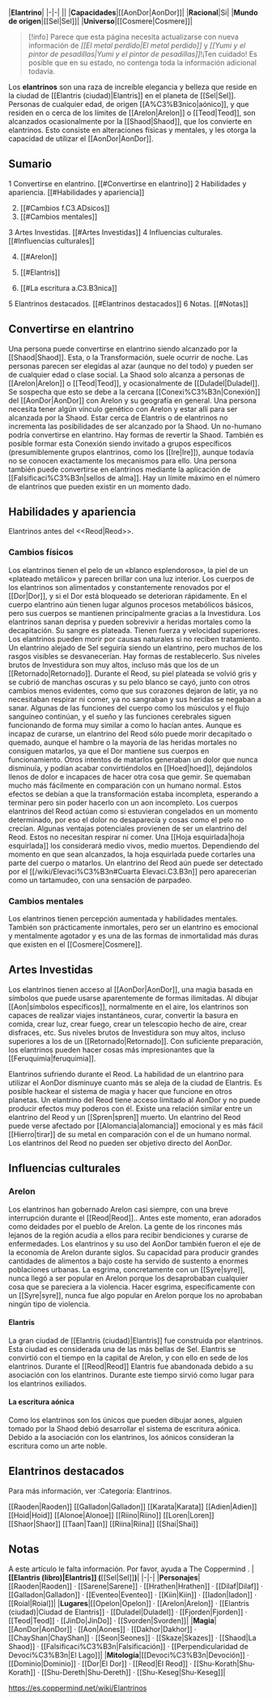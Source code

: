 

|**Elantrino**|
|-|-|
||
|**Capacidades**|[[AonDor\|AonDor]]|
|**Racional**|Si|
|**Mundo de origen**|[[Sel\|Sel]]|
|**Universo**|[[Cosmere\|Cosmere]]|

> [!info] Parece que esta página necesita actualizarse con nueva información de *[[El metal perdido\|El metal perdido]]* y *[[Yumi y el pintor de pesadillas\|Yumi y el pintor de pesadillas]]*!¡Ten cuidado! Es posible que en su estado, no contenga toda la información adicional todavía.

Los **elantrinos** son una raza de increíble elegancia y belleza que reside en la ciudad de [[Elantris (ciudad)\|Elantris]] en el planeta de [[Sel\|Sel]]. Personas de cualquier edad, de origen [[A%C3%B3nico\|aónico]], y que residen en o cerca de los límites de [[Arelon\|Arelon]] o [[Teod\|Teod]], son alcanzados ocasionalmente por la [[Shaod\|Shaod]], que los convierte en elantrinos. Esto consiste en alteraciones físicas y mentales, y les otorga la capacidad de utilizar el [[AonDor\|AonDor]].

## Sumario

1 Convertirse en elantrino. [[#Convertirse en elantrino]] 
2 Habilidades y apariencia. [[#Habilidades y apariencia]] 

2. [[#Cambios f.C3.ADsicos]] 
2. [[#Cambios mentales]] 


3 Artes Investidas. [[#Artes Investidas]] 
4 Influencias culturales. [[#Influencias culturales]] 

4. [[#Arelon]] 

4. [[#Elantris]] 
4. [[#La escritura a.C3.B3nica]] 




5 Elantrinos destacados. [[#Elantrinos destacados]] 
6 Notas. [[#Notas]] 


## Convertirse en elantrino
Una persona puede convertirse en elantrino siendo alcanzado por la [[Shaod\|Shaod]]. Esta, o la Transformación, suele ocurrir de noche. Las personas parecen ser elegidas al azar (aunque no del todo) y pueden ser de cualquier edad o clase social. La Shaod solo alcanza a personas de [[Arelon\|Arelon]] o [[Teod\|Teod]], y ocasionalmente de [[Duladel\|Duladel]]. Se sospecha que esto se debe a la cercana [[Conexi%C3%B3n\|Conexión]] del [[AonDor\|AonDor]] con Arelon y su geografía en general. Una persona necesita tener algún vínculo genético con Arelon y estar allí para ser alcanzada por la Shaod. Estar cerca de Elantris o de elantrinos no incrementa las posibilidades de ser alcanzado por la Shaod. Un no-humano podría convertirse en elantrino. Hay formas de revertir la Shaod.
También es posible formar esta Conexión siendo invitado a grupos específicos (presumiblemente grupos elantrinos, como los [[Ire\|Ire]]), aunque todavía no se conocen exactamente los mecanismos para ello. Una persona también puede convertirse en elantrinos mediante la aplicación de [[Falsificaci%C3%B3n\|sellos de alma]].
Hay un límite máximo en el número de elantrinos que pueden existir en un momento dado.

## Habilidades y apariencia
  Elantrinos antes del <<Reod\|Reod>>.
### Cambios físicos
Los elantrinos tienen el pelo de un «blanco esplendoroso», la piel de un «plateado metálico» y parecen brillar con una luz interior. Los cuerpos de los elantrinos son alimentados y constantemente renovados por el [[Dor\|Dor]], y si el Dor está bloqueado se deterioran rápidamente. En el cuerpo elantrino aún tienen lugar algunos procesos metabólicos básicos, pero sus cuerpos se mantienen principalmente gracias a la Investidura. Los elantrinos sanan deprisa y pueden sobrevivir a heridas mortales como la decapitación. Su sangre es plateada. Tienen fuerza y velocidad superiores. Los elantrinos pueden morir por causas naturales si no reciben tratamiento. Un elantrino alejado de Sel seguiría siendo un elantrino, pero muchos de los rasgos visibles se desvanecerían. Hay formas de restablecerlo. Sus niveles brutos de Investidura son muy altos, incluso más que los de un [[Retornado\|Retornado]].
Durante el Reod, su piel plateada se volvió gris y se cubrió de manchas oscuras y su pelo blanco se cayó, junto con otros cambios menos evidentes, como que sus corazones dejaron de latir, ya no necesitaban respirar ni comer, ya no sangraban y sus heridas se negaban a sanar. Algunas de las funciones del cuerpo como los músculos y el flujo sanguíneo continúan, y el sueño y las funciones cerebrales siguen funcionando de forma muy similar a como lo hacían antes. Aunque es incapaz de curarse, un elantrino del Reod sólo puede morir decapitado o quemado, aunque el hambre o la mayoría de las heridas mortales no consiguen matarlos, ya que el Dor mantiene sus cuerpos en funcionamiento. Otros intentos de matarlos generaban un dolor que nunca disminuía, y podían acabar convirtiéndolos en [[Hoed\|hoed]], dejándolos llenos de dolor e incapaces de hacer otra cosa que gemir. Se quemaban mucho más fácilmente en comparación con un humano normal. Estos efectos se debían a que la transformación estaba incompleta, esperando a terminar pero sin poder hacerlo con un aon incompleto. Los cuerpos elantrinos del Reod actúan como si estuvieran congelados en un momento determinado, por eso el dolor no desaparecía y cosas como el pelo no crecían.
Algunas ventajas potenciales provienen de ser un elantrino del Reod. Estos no necesitan respirar ni comer.  Una [[Hoja esquirlada\|hoja esquirlada]] los considerará medio vivos, medio muertos. Dependiendo del momento en que sean alcanzados, la hoja esquirlada puede cortarles una parte del cuerpo o matarlos. Un elantrino del Reod aún puede ser detectado por el [[/wiki/Elevaci%C3%B3n#Cuarta Elevaci.C3.B3n]] pero aparecerían como un tartamudeo, con una sensación de parpadeo.

### Cambios mentales
Los elantrinos tienen percepción aumentada y habilidades mentales. También son prácticamente inmortales, pero ser un elantrino es emocional y mentalmente agotador y es una de las formas de inmortalidad más duras que existen en el [[Cosmere\|Cosmere]].

## Artes Investidas
Los elantrinos tienen acceso al [[AonDor\|AonDor]], una magia basada en símbolos que puede usarse aparentemente de formas ilimitadas. Al dibujar [[Aon\|símbolos específicos]], normalmente en el aire, los elantrinos son capaces de realizar viajes instantáneos, curar, convertir la basura en comida, crear luz, crear fuego, crear un telescopio hecho de aire, crear disfraces, etc. Sus niveles brutos de Investidura son muy altos, incluso superiores a los de un [[Retornado\|Retornado]]. Con suficiente preparación, los elantrinos pueden hacer cosas más impresionantes que la [[Feruquimia\|feruquimia]].

  Elantrinos sufriendo durante el Reod.
La habilidad de un elantrino para utilizar el AonDor disminuye cuanto más se aleja de la ciudad de Elantris. Es posible hackear el sistema de magia y hacer que funcione en otros planetas.
Un elantrino del Reod tiene acceso limitado al AonDor y no puede producir efectos muy poderos con él. Existe una relación similar entre un elantrino del Reod y un [[Spren\|spren]] muerto. Un elantrino del Reod puede verse afectado por [[Alomancia\|alomancia]] emocional y es más fácil [[Hierro\|tirar]] de su metal en comparación con el de un humano normal. Los elantrinos del Reod no pueden ser objetivo directo del AonDor.

## Influencias culturales
### Arelon
Los elantrinos han gobernado Arelon casi siempre, con una breve interrupción durante el [[Reod\|Reod]].. Antes este momento, eran adorados como deidades por el pueblo de Arelon. La gente de los rincones más lejanos de la región acudía a ellos para recibir bendiciones y curarse de enfermedades. Los elantrinos y su uso del AonDor también fueron el eje de la economía de Arelon durante siglos. Su capacidad para producir grandes cantidades de alimentos a bajo coste ha servido de sustento a enormes poblaciones urbanas. La esgrima, concretamente con un [[Syre\|syre]], nunca llegó a ser popular en Arelon porque los  desaprobaban cualquier cosa que se pareciera a la violencia. Hacer esgrima, específicamente con un [[Syre\|syre]], nunca fue algo popular en Arelon porque los  no aprobaban ningún tipo de violencia.

#### Elantris
La gran ciudad de [[Elantris (ciudad)\|Elantris]] fue construida por elantrinos. Esta ciudad es considerada una de las más bellas de Sel. Elantris se convirtió con el tiempo en la capital de Arelon, y con ello en sede de los elantrinos. Durante el [[Reod\|Reod]] Elantris fue abandonada debido a su asociación con los elantrinos. Durante este tiempo sirvió como lugar para los elantrinos exiliados.

#### La escritura aónica
Como los elantrinos son los únicos que pueden dibujar aones, alguien tomado por la Shaod debió desarrollar el sistema de escritura aónica. Debido a la asociación con los elantrinos, los aónicos consideran la escritura como un arte noble.

## Elantrinos destacados
Para más información, ver :Categoría: Elantrinos.

[[Raoden\|Raoden]]
[[Galladon\|Galladon]]
[[Karata\|Karata]]
[[Adien\|Adien]]
[[Hoid\|Hoid]]
[[Alonoe\|Alonoe]]
[[Riino\|Riino]]
[[Loren\|Loren]]
[[Shaor\|Shaor]]
[[Taan\|Taan]]
[[Riina\|Riina]]
[[Shai\|Shai]]

## Notas

A este artículo le falta información. Por favor, ayuda a The Coppermind .
|**[[Elantris (libro)\|Elantris]] (**[[Sel\|Sel]]**)**|
|-|-|
|**Personajes**|[[Raoden\|Raoden]] · [[Sarene\|Sarene]] · [[Hrathen\|Hrathen]] · [[Dilaf\|Dilaf]] · [[Galladon\|Galladon]] · [[Eventeo\|Eventeo]] · [[Kiin\|Kiin]] · [[Iadon\|Iadon]] · [[Roial\|Roial]]|
|**Lugares**|[[Opelon\|Opelon]] · [[Arelon\|Arelon]] · [[Elantris (ciudad)\|Ciudad de Elantris]] · [[Duladel\|Duladel]] · [[Fjorden\|Fjorden]] · [[Teod\|Teod]] · [[JinDo\|JinDo]] · [[Svorden\|Svorden]]|
|**Magia**|[[AonDor\|AonDor]] · [[Aon\|Aones]] · [[Dakhor\|Dakhor]] · [[ChayShan\|ChayShan]] · [[Seon\|Seones]] · [[Skaze\|Skazes]] · [[Shaod\|La Shaod]] · [[Falsificaci%C3%B3n\|Falsificación]] · [[Perpendicularidad de Devoci%C3%B3n\|El Lago]]|
|**Mitología**|[[Devoci%C3%B3n\|Devoción]] · [[Dominio\|Dominio]] · [[Dor\|El Dor]] · [[Reod\|El Reod]] · [[Shu-Korath\|Shu-Korath]] · [[Shu-Dereth\|Shu-Dereth]] · [[Shu-Keseg\|Shu-Keseg]]|



https://es.coppermind.net/wiki/Elantrinos